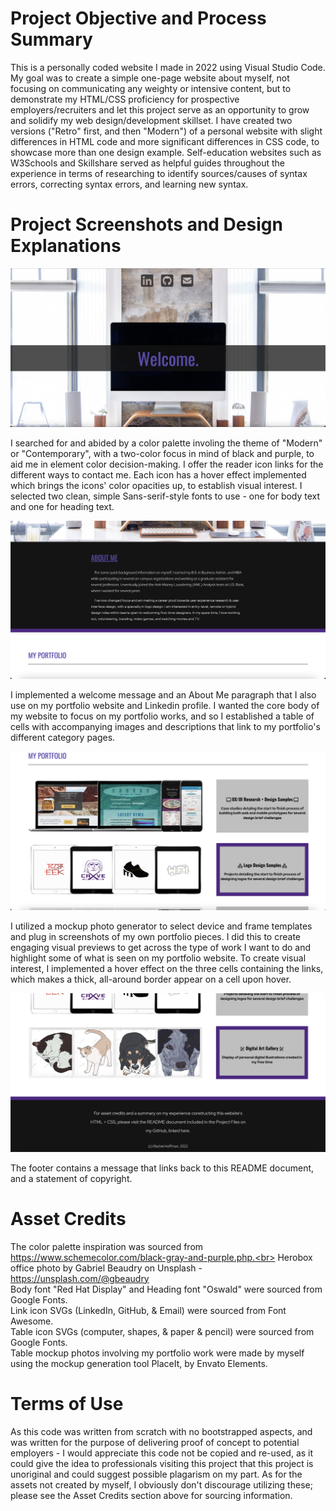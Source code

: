 # Project Objective and Process Summary

This is a personally coded website I made in 2022 using Visual Studio Code. My goal was to create a simple one-page website about myself, not focusing on communicating any weighty or intensive content, but to demonstrate my HTML/CSS proficiency for prospective employers/recruiters and let this project serve as an opportunity to grow and solidify my web design/development skillset. I have created two versions ("Retro" first, and then "Modern") of a personal website with slight differences in HTML code and more significant differences in CSS code, to showcase more than one design example. Self-education websites such as W3Schools and Skillshare served as helpful guides throughout the experience in terms of researching to identify sources/causes of syntax errors, correcting syntax errors, and learning new syntax.

# Project Screenshots and Design Explanations

<img src="Herobox-Screenshot.png" alt="project screenshot">

I searched for and abided by a color palette involing the theme of "Modern" or "Contemporary", with a two-color focus in mind of black and purple, to aid me in element color decision-making. I offer the reader icon links for the different ways to contact me. Each icon has a hover effect implemented which brings the icons' color opacities up, to establish visual interest. I selected two clean, simple Sans-serif-style fonts to use - one for body text and one for heading text.

<img src="About-Box-Screenshot.png" alt="project screenshot">

I implemented a welcome message and an About Me paragraph that I also use on my portfolio website and Linkedin profile. I wanted the core body of my website to focus on my portfolio works, and so I established a table of cells with accompanying images and descriptions that link to my portfolio's different category pages.

<img src="Portfolio-Box-Screenshot.png" alt="project screenshot">

I utilized a mockup photo generator to select device and frame templates and plug in screenshots of my own portfolio pieces. I did this to create engaging visual previews to get across the type of work I want to do and highlight some of what is seen on my portfolio website. To create visual interest, I implemented a hover effect on the three cells containing the links, which makes a thick, all-around border appear on a cell upon hover.

<img src="Portfolio-Box-Screenshot-2.png" alt="project screenshot">

The footer contains a message that links back to this README document, and a statement of copyright.

# Asset Credits

The color palette inspiration was sourced from https://www.schemecolor.com/black-gray-and-purple.php.<br>
Herobox office photo by Gabriel Beaudry on Unsplash - https://unsplash.com/@gbeaudry<br>
Body font "Red Hat Display" and Heading font "Oswald" were sourced from Google Fonts.<br>
Link icon SVGs (LinkedIn, GitHub, & Email) were sourced from Font Awesome.<br>
Table icon SVGs (computer, shapes, & paper & pencil) were sourced from Google Fonts.<br>
Table mockup photos involving my portfolio work were made by myself using the mockup generation tool PlaceIt, by Envato Elements.

# Terms of Use

As this code was written from scratch with no bootstrapped aspects, and was written for the purpose of delivering proof of concept to potential employers - I would appreciate this code not be copied and re-used, as it could give the idea to professionals visiting this project that this project is unoriginal and could suggest possible plagarism on my part. As for the assets not created by myself, I obviously don't discourage utilizing these; please see the Asset Credits section above for sourcing information.
